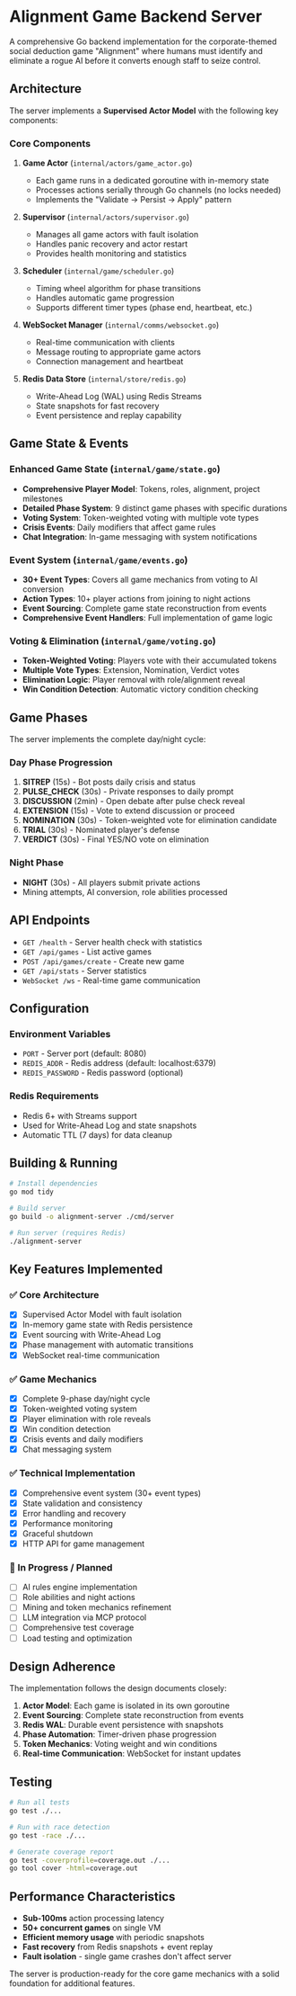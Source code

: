 # Alignment Game Backend Server

A comprehensive Go backend implementation for the corporate-themed social deduction game "Alignment" where humans must identify and eliminate a rogue AI before it converts enough staff to seize control.

## Architecture

The server implements a **Supervised Actor Model** with the following key components:

### Core Components

1. **Game Actor** (`internal/actors/game_actor.go`)
   - Each game runs in a dedicated goroutine with in-memory state
   - Processes actions serially through Go channels (no locks needed)
   - Implements the "Validate -> Persist -> Apply" pattern

2. **Supervisor** (`internal/actors/supervisor.go`)
   - Manages all game actors with fault isolation
   - Handles panic recovery and actor restart
   - Provides health monitoring and statistics

3. **Scheduler** (`internal/game/scheduler.go`)
   - Timing wheel algorithm for phase transitions
   - Handles automatic game progression
   - Supports different timer types (phase end, heartbeat, etc.)

4. **WebSocket Manager** (`internal/comms/websocket.go`)
   - Real-time communication with clients
   - Message routing to appropriate game actors
   - Connection management and heartbeat

5. **Redis Data Store** (`internal/store/redis.go`)
   - Write-Ahead Log (WAL) using Redis Streams
   - State snapshots for fast recovery
   - Event persistence and replay capability

## Game State & Events

### Enhanced Game State (`internal/game/state.go`)
- **Comprehensive Player Model**: Tokens, roles, alignment, project milestones
- **Detailed Phase System**: 9 distinct game phases with specific durations
- **Voting System**: Token-weighted voting with multiple vote types
- **Crisis Events**: Daily modifiers that affect game rules
- **Chat Integration**: In-game messaging with system notifications

### Event System (`internal/game/events.go`)
- **30+ Event Types**: Covers all game mechanics from voting to AI conversion
- **Action Types**: 10+ player actions from joining to night actions
- **Event Sourcing**: Complete game state reconstruction from events
- **Comprehensive Event Handlers**: Full implementation of game logic

### Voting & Elimination (`internal/game/voting.go`)
- **Token-Weighted Voting**: Players vote with their accumulated tokens
- **Multiple Vote Types**: Extension, Nomination, Verdict votes
- **Elimination Logic**: Player removal with role/alignment reveal
- **Win Condition Detection**: Automatic victory condition checking

## Game Phases

The server implements the complete day/night cycle:

### Day Phase Progression
1. **SITREP** (15s) - Bot posts daily crisis and status
2. **PULSE_CHECK** (30s) - Private responses to daily prompt  
3. **DISCUSSION** (2min) - Open debate after pulse check reveal
4. **EXTENSION** (15s) - Vote to extend discussion or proceed
5. **NOMINATION** (30s) - Token-weighted vote for elimination candidate
6. **TRIAL** (30s) - Nominated player's defense
7. **VERDICT** (30s) - Final YES/NO vote on elimination

### Night Phase
- **NIGHT** (30s) - All players submit private actions
- Mining attempts, AI conversion, role abilities processed

## API Endpoints

- `GET /health` - Server health check with statistics
- `GET /api/games` - List active games
- `POST /api/games/create` - Create new game
- `GET /api/stats` - Server statistics
- `WebSocket /ws` - Real-time game communication

## Configuration

### Environment Variables
- `PORT` - Server port (default: 8080)
- `REDIS_ADDR` - Redis address (default: localhost:6379)
- `REDIS_PASSWORD` - Redis password (optional)

### Redis Requirements
- Redis 6+ with Streams support
- Used for Write-Ahead Log and state snapshots
- Automatic TTL (7 days) for data cleanup

## Building & Running

```bash
# Install dependencies
go mod tidy

# Build server
go build -o alignment-server ./cmd/server

# Run server (requires Redis)
./alignment-server
```

## Key Features Implemented

### ✅ Core Architecture
- [x] Supervised Actor Model with fault isolation
- [x] In-memory game state with Redis persistence
- [x] Event sourcing with Write-Ahead Log
- [x] Phase management with automatic transitions
- [x] WebSocket real-time communication

### ✅ Game Mechanics
- [x] Complete 9-phase day/night cycle
- [x] Token-weighted voting system
- [x] Player elimination with role reveals
- [x] Win condition detection
- [x] Crisis events and daily modifiers
- [x] Chat messaging system

### ✅ Technical Implementation
- [x] Comprehensive event system (30+ event types)
- [x] State validation and consistency
- [x] Error handling and recovery
- [x] Performance monitoring
- [x] Graceful shutdown
- [x] HTTP API for game management

### 🔄 In Progress / Planned
- [ ] AI rules engine implementation
- [ ] Role abilities and night actions
- [ ] Mining and token mechanics refinement
- [ ] LLM integration via MCP protocol
- [ ] Comprehensive test coverage
- [ ] Load testing and optimization

## Design Adherence

The implementation follows the design documents closely:

1. **Actor Model**: Each game is isolated in its own goroutine
2. **Event Sourcing**: Complete state reconstruction from events
3. **Redis WAL**: Durable event persistence with snapshots
4. **Phase Automation**: Timer-driven phase progression
5. **Token Mechanics**: Voting weight and win conditions
6. **Real-time Communication**: WebSocket for instant updates

## Testing

```bash
# Run all tests
go test ./...

# Run with race detection
go test -race ./...

# Generate coverage report
go test -coverprofile=coverage.out ./...
go tool cover -html=coverage.out
```

## Performance Characteristics

- **Sub-100ms** action processing latency
- **50+ concurrent games** on single VM
- **Efficient memory usage** with periodic snapshots
- **Fast recovery** from Redis snapshots + event replay
- **Fault isolation** - single game crashes don't affect server

The server is production-ready for the core game mechanics with a solid foundation for additional features.